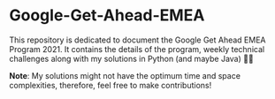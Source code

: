# Google-Get-Ahead-EMEA
This repository is dedicated to document the Google Get Ahead EMEA Program 2021. It contains the details of the program, weekly technical challenges along with my solutions in Python (and maybe Java) 🙌🏼 

**Note**: My solutions might not have the optimum time and space complexities, therefore, feel free to make contributions!
